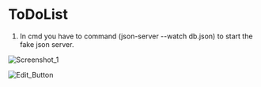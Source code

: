 # ToDoList

1) In cmd you have to command 
(json-server --watch db.json) 
to start the fake json server.


![Screenshot_1](https://user-images.githubusercontent.com/100954492/186397381-44277888-c7f2-4ab1-865f-e2c1bbf45a1b.png)



![Edit_Button](https://user-images.githubusercontent.com/100954492/186397969-32d0e2dc-4cb1-40f0-af6e-2129ef04ca9b.png)
